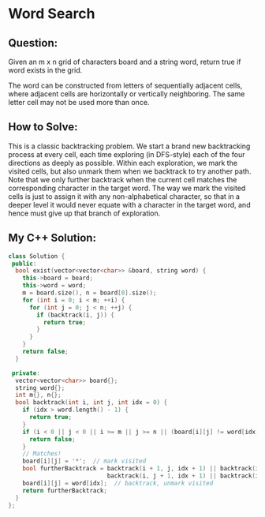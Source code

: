 # Word Search

## Question:

Given an m x n grid of characters board and a string word, return true
if word exists in the grid.

The word can be constructed from letters of sequentially adjacent
cells, where adjacent cells are horizontally or vertically
neighboring. The same letter cell may not be used more than once.
 
## How to Solve:

This is a classic backtracking problem. We start a brand new
backtracking process at every cell, each time exploring (in DFS-style)
each of the four directions as deeply as possible. Within each
exploration, we mark the visited cells, but also unmark them when we
backtrack to try another path. Note that we only further backtrack
when the current cell matches the corresponding character in the
target word. The way we mark the visited cells is just to assign it
with any non-alphabetical character, so that in a deeper level it
would never equate with a character in the target word, and hence must
give up that branch of exploration.

## My C++ Solution:

```cpp
class Solution {
 public:
  bool exist(vector<vector<char>> &board, string word) {
    this->board = board;
    this->word = word;
    m = board.size(), n = board[0].size();
    for (int i = 0; i < m; ++i) {
      for (int j = 0; j < n; ++j) {
        if (backtrack(i, j)) {
          return true;
        }
      }
    }
    return false;
  }

 private:
  vector<vector<char>> board{};
  string word{};
  int m{}, n{};
  bool backtrack(int i, int j, int idx = 0) {
    if (idx > word.length() - 1) {
      return true;
    }
    if (i < 0 || j < 0 || i >= m || j >= n || (board[i][j] != word[idx])) {
      return false;
    }
    // Matches!
    board[i][j] = '*';  // mark visited
    bool furtherBacktrack = backtrack(i + 1, j, idx + 1) || backtrack(i - 1, j, idx + 1) ||
                            backtrack(i, j + 1, idx + 1) || backtrack(i, j - 1, idx + 1);
    board[i][j] = word[idx];  // backtrack, unmark visited
    return furtherBacktrack;
  }
};
```